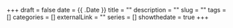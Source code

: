 +++ 
draft = false
date = {{ .Date }}
title = ""
description = ""
slug = "" 
tags = []
categories = []
externalLink = ""
series = []
showthedate = true
+++
